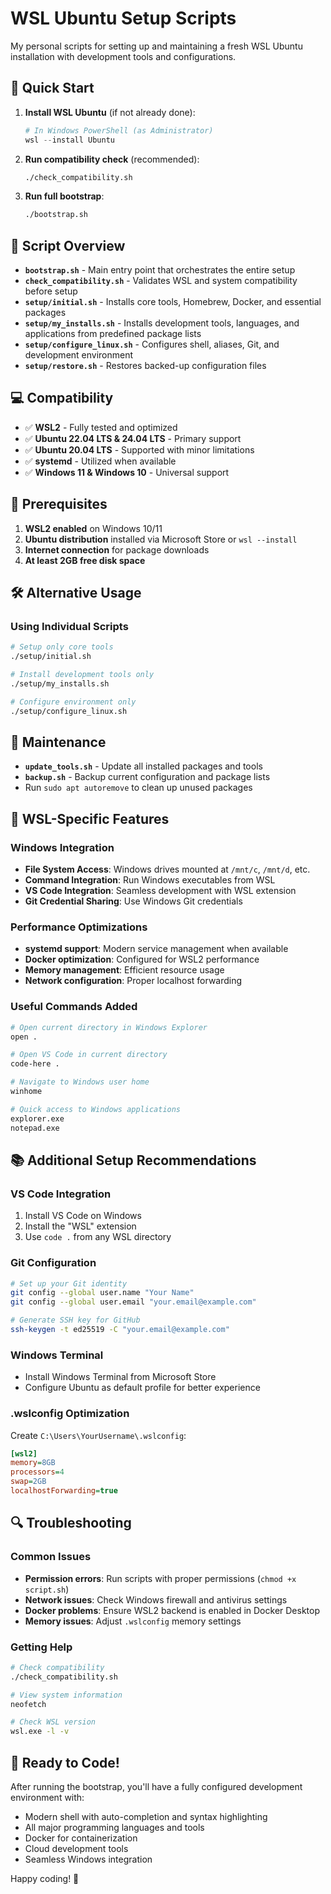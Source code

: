 # WSL Ubuntu Setup Scripts

My personal scripts for setting up and maintaining a fresh WSL Ubuntu installation with development tools and configurations.

## 🚀 Quick Start

1. **Install WSL Ubuntu** (if not already done):
   ```powershell
   # In Windows PowerShell (as Administrator)
   wsl --install Ubuntu
   ```

2. **Run compatibility check** (recommended):
   ```bash
   ./check_compatibility.sh
   ```

3. **Run full bootstrap**:
   ```bash
   ./bootstrap.sh
   ```

## 📁 Script Overview

- **`bootstrap.sh`** - Main entry point that orchestrates the entire setup
- **`check_compatibility.sh`** - Validates WSL and system compatibility before setup
- **`setup/initial.sh`** - Installs core tools, Homebrew, Docker, and essential packages
- **`setup/my_installs.sh`** - Installs development tools, languages, and applications from predefined package lists
- **`setup/configure_linux.sh`** - Configures shell, aliases, Git, and development environment
- **`setup/restore.sh`** - Restores backed-up configuration files

## 💻 Compatibility

- ✅ **WSL2** - Fully tested and optimized
- ✅ **Ubuntu 22.04 LTS & 24.04 LTS** - Primary support
- ✅ **Ubuntu 20.04 LTS** - Supported with minor limitations
- ✅ **systemd** - Utilized when available
- ✅ **Windows 11 & Windows 10** - Universal support

## 🔧 Prerequisites

1. **WSL2 enabled** on Windows 10/11
2. **Ubuntu distribution** installed via Microsoft Store or `wsl --install`
3. **Internet connection** for package downloads
4. **At least 2GB free disk space**

## 🛠 Alternative Usage

### Using Individual Scripts
```bash
# Setup only core tools
./setup/initial.sh

# Install development tools only
./setup/my_installs.sh

# Configure environment only
./setup/configure_linux.sh
```

## 🔄 Maintenance

- **`update_tools.sh`** - Update all installed packages and tools
- **`backup.sh`** - Backup current configuration and package lists
- Run `sudo apt autoremove` to clean up unused packages

## 🎯 WSL-Specific Features

### Windows Integration
- **File System Access**: Windows drives mounted at `/mnt/c`, `/mnt/d`, etc.
- **Command Integration**: Run Windows executables from WSL
- **VS Code Integration**: Seamless development with WSL extension
- **Git Credential Sharing**: Use Windows Git credentials

### Performance Optimizations
- **systemd support**: Modern service management when available
- **Docker optimization**: Configured for WSL2 performance
- **Memory management**: Efficient resource usage
- **Network configuration**: Proper localhost forwarding

### Useful Commands Added
```bash
# Open current directory in Windows Explorer
open .

# Open VS Code in current directory
code-here .

# Navigate to Windows user home
winhome

# Quick access to Windows applications
explorer.exe
notepad.exe
```

## 📚 Additional Setup Recommendations

### VS Code Integration
1. Install VS Code on Windows
2. Install the "WSL" extension
3. Use `code .` from any WSL directory

### Git Configuration
```bash
# Set up your Git identity
git config --global user.name "Your Name"
git config --global user.email "your.email@example.com"

# Generate SSH key for GitHub
ssh-keygen -t ed25519 -C "your.email@example.com"
```

### Windows Terminal
- Install Windows Terminal from Microsoft Store
- Configure Ubuntu as default profile for better experience

### .wslconfig Optimization
Create `C:\Users\YourUsername\.wslconfig`:
```ini
[wsl2]
memory=8GB
processors=4
swap=2GB
localhostForwarding=true
```

## 🔍 Troubleshooting

### Common Issues
- **Permission errors**: Run scripts with proper permissions (`chmod +x script.sh`)
- **Network issues**: Check Windows firewall and antivirus settings
- **Docker problems**: Ensure WSL2 backend is enabled in Docker Desktop
- **Memory issues**: Adjust `.wslconfig` memory settings

### Getting Help
```bash
# Check compatibility
./check_compatibility.sh

# View system information
neofetch

# Check WSL version
wsl.exe -l -v
```

## 🚀 Ready to Code!

After running the bootstrap, you'll have a fully configured development environment with:
- Modern shell with auto-completion and syntax highlighting
- All major programming languages and tools
- Docker for containerization
- Cloud development tools
- Seamless Windows integration

Happy coding! 🎉
